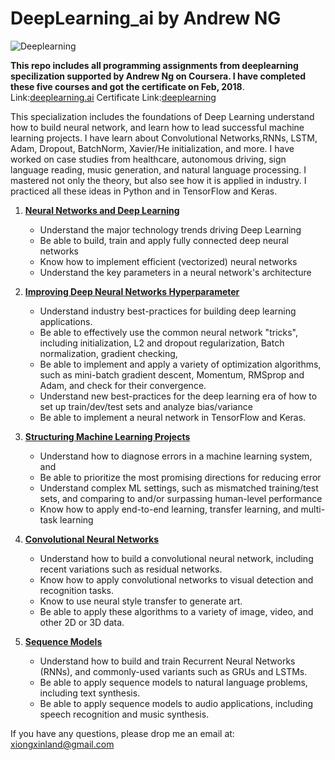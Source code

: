 # DeepLearning_ai by Andrew NG 

![Deeplearning](https://rexplorations.files.wordpress.com/2017/10/2017-10-21-19_43_58-clipboard.png?w=1000)

**This repo includes all programming assignments from deeplearning specilization supported by Andrew Ng on Coursera. I have completed these five courses and got the certificate on Feb, 2018**.
Link:[deeplearning.ai](https://www.deeplearning.ai) 
Certificate Link:[deeplearning](https://www.coursera.org/account/accomplishments/specialization/Z2ACFYMDSCPE)

This specialization includes the foundations of Deep Learning understand how to build neural network, and learn how to lead successful machine learning projects. I have learn about Convolutional Networks,RNNs, LSTM, Adam, Dropout, BatchNorm, Xavier/He initialization, and more. I have worked on case studies from healthcare, autonomous driving, sign language reading, music generation, and natural language processing. I mastered not only the theory, but also see how it is applied in industry. I practiced all these ideas in Python and in TensorFlow and Keras.

1. [**Neural Networks and Deep Learning**](https://www.coursera.org/account/accomplishments/verify/QXAWVKQXQTY4)

   - Understand the major technology trends driving Deep Learning
   - Be able to build, train and apply fully connected deep neural networks 
   - Know how to implement efficient (vectorized) neural networks 
   - Understand the key parameters in a neural network's architecture 
   
2. [**Improving Deep Neural Networks Hyperparameter**](https://www.coursera.org/account/accomplishments/verify/DNAVBU32WXGK)
   - Understand industry best-practices for building deep learning applications. 
   - Be able to effectively use the common neural network "tricks", including initialization, L2 and dropout regularization, Batch     normalization, gradient checking, 
   - Be able to implement and apply a variety of optimization algorithms, such as mini-batch gradient descent, Momentum, RMSprop and Adam, and check for their convergence. 
   - Understand new best-practices for the deep learning era of how to set up train/dev/test sets and analyze bias/variance
   - Be able to implement a neural network in TensorFlow and Keras.
   
   
3. [**Structuring Machine Learning Projects**](https://www.coursera.org/account/accomplishments/verify/LV4FLCQVA7MZ)

   - Understand how to diagnose errors in a machine learning system, and 
   - Be able to prioritize the most promising directions for reducing error
   - Understand complex ML settings, such as mismatched training/test sets, and comparing to and/or surpassing human-level performance
   - Know how to apply end-to-end learning, transfer learning, and multi-task learning
   
4. [**Convolutional Neural Networks**](https://www.coursera.org/account/accomplishments/verify/P7F9F2QHHQ4D)
   - Understand how to build a convolutional neural network, including recent variations such as residual networks.
   - Know how to apply convolutional networks to visual detection and recognition tasks.
   - Know to use neural style transfer to generate art.
   - Be able to apply these algorithms to a variety of image, video, and other 2D or 3D data.

5. [**Sequence Models**](https://www.coursera.org/account/accomplishments/verify/UCBKK7W8N52N)
   - Understand how to build and train Recurrent Neural Networks (RNNs), and commonly-used variants such as GRUs and LSTMs.
   - Be able to apply sequence models to natural language problems, including text synthesis. 
   - Be able to apply sequence models to audio applications, including speech recognition and music synthesis.


If you have any questions, please drop me an email at: xiongxinland@gmail.com
